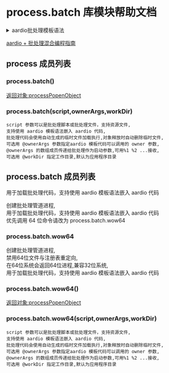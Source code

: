 # process.batch 库模块帮助文档


<details>  <summary>aardio批处理模板语法</summary>  <p>
[aardio 模板语法](https://www.aardio.com/zh-cn/doc/language-reference/templating/syntax.html)

批处理代码中aardio代码必须置于 <? ..... ?> 内部，类似 PHP 的模板语法,
但是要注意与PHP的区别是，aardio规定开始标记  <? 必须独立不能紧跟英文字母，
例如 <?xml.....  不是合法的aardio代码段开始标记(aardio会认为这是一个XML标记)。 
另外，aardio总是忽略文件开始的空白字符（包含空格、制表符，换行）。

aardio将<? ..... ?> 之外的部分解析为： print("批处理代码") 以调用全局函数print输出批处理代码。
print允许接收多个参数，并且对每个参数调用tostring()转换为字符串。

可以使用 <?=表达式?> 输出文本，该代码的作用类似于 print( 表达式 ) , 下面的写法也是允许的
<?
= 表达式
?>

批处理文件应当并且建议以UTF-8编码保存，process.batch 会自动转换为 ANSI 编码执行。
</p></details>



[aardio + 批处理混合编程指南](https://www.aardio.com/zh-cn/doc/library-guide/std/process/batch.md)


<a id="process"></a>
## process 成员列表


<a id="process.batch"></a>
### process.batch() 
 [返回对象:processPopenObject](https://www.aardio.com/zh-cn/doc/library-reference/process/popen.html#processPopenObject)

<a id="process.batch"></a>
### process.batch(script,ownerArgs,workDir) 
 

```aardio
script 参数可以是批处理脚本或批处理文件，支持资源文件,  
支持使用 aardio 模板语法嵌入 aardio 代码,  
批处理代码会使用自动生成的临时文件加载执行,对象释放时自动删除临时文件,  
可选用 @ownerArgs 参数指定aardio 模板代码可以调用的 owner 参数,  
@ownerArgs 的数组成员传递给批处理作为启动参数,可用%1 %2 ...接收,  
可选用 @workDir 指定工作目录,默认为应用程序目录
```



<a id="process.batch"></a>
## process.batch 成员列表

用于加载批处理代码，支持使用 aardio 模板语法嵌入 aardio 代码

创建批处理管道进程,  
用于加载批处理代码，支持使用 aardio 模板语法嵌入 aardio 代码  
优先调用 64 位命令请改为 process.batch.wow64

<a id="process.batch.wow64"></a>
### process.batch.wow64 
 创建批处理管道进程,  
禁用64位文件与注册表重定向,  
在64位系统会返回64位进程,兼容32位系统,  
用于加载批处理代码，支持使用 aardio 模板语法嵌入 aardio 代码

<a id="process.batch.wow64"></a>
### process.batch.wow64() 
 [返回对象:processPopenObject](https://www.aardio.com/zh-cn/doc/library-reference/process/popen.html#processPopenObject)

<a id="process.batch.wow64"></a>
### process.batch.wow64(script,ownerArgs,workDir) 
 

```aardio
script 参数可以是批处理脚本或批处理文件，支持资源文件,  
支持使用 aardio 模板语法嵌入 aardio 代码,  
批处理代码会使用自动生成的临时文件加载执行,对象释放时自动删除临时文件,  
可选用 @ownerArgs 参数指定aardio 模板代码可以调用的 owner 参数,  
@ownerArgs 的数组成员传递给批处理作为启动参数,可用%1 %2 ...接收,  
可选用 @workDir 指定工作目录,默认为应用程序目录
```


